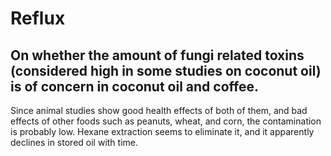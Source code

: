 # Reflux

## On whether the amount of fungi related toxins (considered high in some studies on coconut oil) is of concern in coconut oil and coffee.
Since animal studies show good health effects of both of them, and bad effects of other foods such as peanuts, wheat, and corn, the contamination is probably low. Hexane extraction seems to eliminate it, and it apparently declines in stored oil with time.
